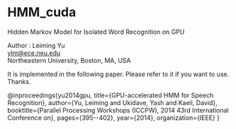 # HMM_cuda
Hidden Markov Model for Isolated Word Recognition on GPU

Author : Leiming Yu <br>
         ylm@ece.neu.edu <br>
         Northeastern University, Boston, MA, USA <br>
         

It is implemented in the following paper. Please refer to it if you want to use. Thanks.

@inproceedings{yu2014gpu,
  title={GPU-accelerated HMM for Speech Recognition},
  author={Yu, Leiming and Ukidave, Yash and Kaeli, David},
  booktitle={Parallel Processing Workshops (ICCPW), 2014 43rd International Conference on},
  pages={395--402},
  year={2014},
  organization={IEEE}
}
